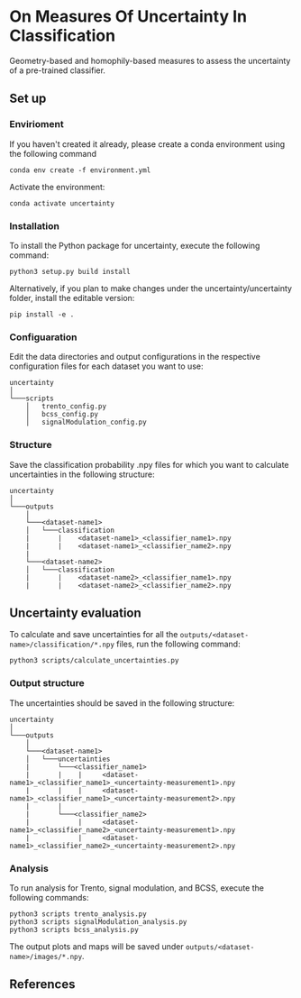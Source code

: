 # On Measures Of Uncertainty In Classification
Geometry-based and homophily-based measures to assess the uncertainty of a pre-trained classifier.

## Set up

### Envirioment

If you haven't created it already, please create a conda environment using the following command
```
conda env create -f environment.yml
```
Activate the environment:
```
conda activate uncertainty
```

### Installation

To install the Python package for uncertainty, execute the following command:
```
python3 setup.py build install
```
Alternatively, if you plan to make changes under the uncertainty/uncertainty folder, install the editable version:
```
pip install -e .
```
### Configuaration
Edit the data directories and output configurations in the respective configuration files for each dataset you want to use:
```
uncertainty
│   
└───scripts
    │   trento_config.py
    │   bcss_config.py
    │   signalModulation_config.py

```
### Structure
Save the classification probability .npy files for which you want to calculate uncertainties in the following structure:
```
uncertainty
│   
└───outputs
    │   
    └───<dataset-name1>
    │   └───classification
    |       |    <dataset-name1>_<classifier_name1>.npy
    |       |    <dataset-name1>_<classifier_name2>.npy
    |
    └───<dataset-name2>
    │   └───classification
    |       |    <dataset-name2>_<classifier_name1>.npy
    |       |    <dataset-name2>_<classifier_name2>.npy

```
## Uncertainty evaluation

To calculate and save uncertainties for all the ```outputs/<dataset-name>/classification/*.npy``` files, run the following command:
```
python3 scripts/calculate_uncertainties.py
```

### Output structure
The uncertainties should be saved in the following structure:
```
uncertainty
│   
└───outputs
    │   
    └───<dataset-name1>
    │   └───uncertainties
    |       └───<classifier_name1>
    |       |    |     <dataset-name1>_<classifier_name1>_<uncertainty-measurement1>.npy
    |       |    |     <dataset-name1>_<classifier_name1>_<uncertainty-measurement2>.npy
    |       |
    |       └───<classifier_name2>
    |            |     <dataset-name1>_<classifier_name2>_<uncertainty-measurement1>.npy
    |            |     <dataset-name1>_<classifier_name2>_<uncertainty-measurement2>.npy

```

### Analysis 
To run analysis for Trento, signal modulation, and BCSS, execute the following commands:
```
python3 scripts trento_analysis.py
python3 scripts signalModulation_analysis.py
python3 scripts bcss_analysis.py
```
The output plots and maps will be saved under ```outputs/<dataset-name>/images/*.npy```.

## References 

